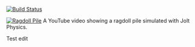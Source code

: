 [![Build Status](https://github.com/jrouwe/TestRepo/actions/workflows/build.yml/badge.svg)](https://github.com/jrouwe/TestRepo/actions/)


[![Ragdoll Pile](https://img.youtube.com/vi/pwyCW0yNKMA/hqdefault.jpg)](https://www.youtube.com/watch?v=pwyCW0yNKMA)
A YouTube video showing a ragdoll pile simulated with Jolt Physics.

Test edit